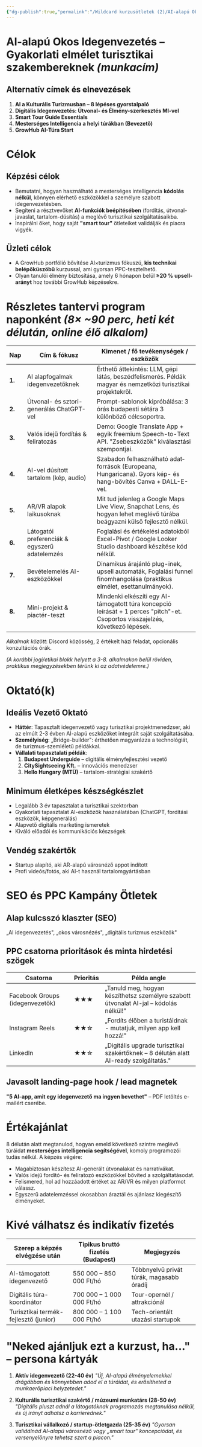 ```yaml
---
{"dg-publish":true,"permalink":"/Wildcard kurzusötletek (2)/AI-alapú Okos Idegenvezetés/","dgShowBacklinks":true,"dgShowLocalGraph":true,"dgEnableSearch":true,"dgShowTags":true}
---
```



# AI-alapú Okos Idegenvezetés – Gyakorlati elmélet turisztikai szakembereknek *(munkacím)*

## Alternatív címek és elnevezések
1. **AI a Kulturális Turizmusban – 8 lépéses gyors­talpaló**
2. **Digitális Idegenvezetés: Útvonal- és Élmény-szerkesztés MI-vel**
3. **Smart Tour Guide Essentials**
4. **Mesterséges Intelligencia a helyi túrákban (Bevezető)**
5. **GrowHub AI-Túra Start**

# Célok

## Képzési célok
* Bemutatni, hogyan használható a mesterséges intelligencia **kódolás nélkül**, könnyen elérhető eszközökkel a személyre szabott idegenvezetésben.
* Segíteni a résztvevőket **AI-funkciók beépítésében** (fordítás, útvonal-javaslat, tartalom-dúsítás) a meglévő turisztikai szolgáltatásaikba.
* Inspirálni őket, hogy saját **"smart tour"** ötleteiket validálják és piacra vigyék.

## Üzleti célok
* A GrowHub portfólió bővítése AI×turizmus fókuszú, **kis technikai belépő­küszöbű** kurzussal, ami gyorsan PPC-tesztelhető.
* Olyan tanulói élmény biztosítása, amely 6 hónapon belül **≥20 % upsell-arányt** hoz további GrowHub képzésekre.

# Részletes tantervi program naponként *(8× ~90 perc, heti két délután, online élő alkalom)*

| Nap | Cím & fókusz                              | Kimenet / fő tevékenységek / eszközök                                                                                      |
| --- | ----------------------------------------- | ------------------------------------------------------------------------------------------------------------------------------ |
| **1.** | AI alapfogalmak idegenvezetőknek          | Érthető áttekintés: LLM, gépi látás, beszédfelismerés. Példák magyar és nemzetközi turisztikai projektekről.                   |
| **2.** | Útvonal- és sztori-generálás ChatGPT-vel  | Prompt-sablonok kipróbálása: 3 órás budapesti sétára 3 különböző célcsoportra.                                                 |
| **3.** | Valós idejű fordítás & feliratozás        | Demo: Google Translate App + egyik freemium Speech-to-Text API. "Zsebeszközök" kiválasztási szempontjai.                       |
| **4.** | AI-vel dúsított tartalom (kép, audio)     | Szabadon felhasználható adat­források (Europeana, Hungaricana). Gyors kép- és hang-bővítés Canva + DALL-E-vel.                 |
| **5.** | AR/VR alapok laikusoknak                  | Mit tud jelenleg a Google Maps Live View, Snapchat Lens, és hogyan lehet meglévő túrába beágyazni külső fejlesztő nélkül.      |
| **6.** | Látogatói preferenciák & egyszerű adatelemzés | Foglalási és értékelési adatokból Excel-Pivot / Google Looker Studio dashboard készítése kód nélkül.                           |
| **7.** | Bevételemelés AI-eszközökkel              | Dinamikus árajánló plug-inek, upsell automaták, Foglalási funnel finomhangolása (praktikus elmélet, esettanulmányok).          |
| **8.** | Mini-projekt & piactér-teszt              | Mindenki elkészíti egy AI-támogatott túra koncepció leírását + 1 perces "pitch"-et. Csoportos visszajelzés, következő lépések. |

*Alkalmak között*: Discord közösség, 2 értékelt házi feladat, opcionális konzultációs órák.

*(A korábbi jogi/etikai blokk helyett a 3-8. alkalmakon belül röviden, praktikus megjegyzésekben térünk ki az adatvédelemre.)*

# Oktató(k)

## Ideális Vezető Oktató
* **Háttér**: Tapasztalt idegenvezető vagy turisztikai projektmenedzser, aki az elmúlt 2-3 évben AI-alapú eszközöket integrált saját szolgáltatásába.
* **Személyiség**: „Bridge-builder": érthetően magyarázza a technológiát, de turizmus-szemléletű példákkal.
* **Vállalati tapasztalati példák**:
  1. **Budapest Underguide** – digitális élmény­fejlesztési vezető
  2. **CitySightseeing Kft.** – innovációs menedzser
  3. **Hello Hungary (MTÜ)** – tartalom-stratégiai szakértő

## Minimum életképes készségkészlet
* Legalább 3 év tapasztalat a turisztikai szektorban
* Gyakorlati tapasztalat AI-eszközök használatában (ChatGPT, fordítási eszközök, képgenerálás)
* Alapvető digitális marketing ismeretek
* Kiváló előadói és kommunikációs készségek

## Vendég szakértők
* Startup alapító, aki AR-alapú városnéző appot indított
* Profi videós/fotós, aki AI-t használ tartalom­gyártásban

# SEO és PPC Kampány Ötletek

## Alap kulcsszó klaszter (SEO)
„AI idegenvezetés", „okos városnézés", „digitális turizmus eszközök"

## PPC csatorna prioritások és minta hirdetési szögek
| Csatorna                        | Prioritás | Példa angle                                                                           |
| ------------------------------- | --------- | ------------------------------------------------------------------------------------- |
| Facebook Groups (idegenvezetők) | ★★★       | „Tanuld meg, hogyan készíthetsz személyre szabott útvonalat AI-jal – kódolás nélkül!" |
| Instagram Reels                 | ★★☆       | „Fordíts élőben a turistáidnak - mutatjuk, milyen app kell hozzá!"                    |
| LinkedIn                        | ★★☆       | „Digitális upgrade turisztikai szakértőknek – 8 délután alatt AI-ready szolgáltatás." |

## Javasolt landing-page hook / lead magnetek
**"5 AI-app, amit egy idegenvezető ma ingyen bevethet"** – PDF letöltés e-mailért cserébe.

# Értékajánlat
8 délután alatt megtanulod, hogyan emeld következő szintre meglévő túráidat **mesterséges intelligencia segítségével**, komoly programozói tudás nélkül. A képzés végére:

* Magabiztosan készítesz AI-generált útvonalakat és narratívákat.
* Valós idejű fordító- és feliratozó eszközökkel bővíted a szolgáltatásodat.
* Felismered, hol ad hozzá­adott értéket az AR/VR és milyen platformot válassz.
* Egyszerű adatelemzéssel okosabban áraztál és ajánlasz kiegészítő élményeket.

# Kivé válhatsz és indikatív fizetés
| Szerep a képzés elvégzése után       | Tipikus bruttó fizetés (Budapest) | Megjegyzés                               |
| ------------------------------------ | --------------------------------- | ---------------------------------------- |
| AI-támogatott idegenvezető           | 550 000 – 850 000 Ft/hó           | Többnyelvű privát túrák, magasabb óradíj |
| Digitális túra-koordinátor           | 700 000 – 1 000 000 Ft/hó         | Tour-opernél / attrakciónál              |
| Turisztikai termék-fejlesztő (junior)| 800 000 – 1 100 000 Ft/hó         | Tech-orientált utazási startupok         |

# "Neked ajánljuk ezt a kurzust, ha..." – persona kártyák

1. **Aktív idegenvezető (22-40 év)**
   *"Új, AI-alapú élmény­elemekkel drágábban és könnyebben adod el a túráidat, és erősítheted a munkaerőpiaci helyzetedet."*

2. **Kulturális turisztikai szakértő / múzeumi munkatárs (28-50 év)**
   *"Digitális pluszt adnál a látogatóknak programozás megtanulása nélkül, és új irányt adhatsz a karrierednek."*

3. **Turisztikai vállalkozó / startup-ötletgazda (25-35 év)**
   *"Gyorsan validálnád AI-alapú városnéző vagy „smart tour" koncepciódat, és versenyelőnyre tehetsz szert a piacon."*
